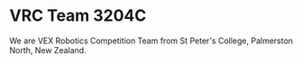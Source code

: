 # VRC Team 3204C

We are VEX Robotics Competition Team from St Peter's College, Palmerston North, New Zealand.
